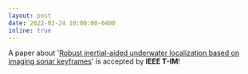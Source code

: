 ```yaml
---
layout: post
date: 2022-02-24 10:00:00-0400
inline: true
---
```


A paper about '[Robust inertial-aided underwater localization based on imaging sonar keyframes](https://ieeexplore.ieee.org/document/9729232)' is accepted by **IEEE T-IM**!
